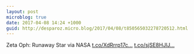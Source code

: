 ```yaml
---
layout: post
microblog: true
date: 2017-04-08 14:24 +1000
guid: http://desparoz.micro.blog/2017/04/08/t850565032278720512.html
---
```

Zeta Oph: Runaway Star via NASA [t.co/XdRrrp17c...](https://t.co/XdRrrp17cW) [t.co/sjSE8HJlJ...](https://t.co/sjSE8HJlJ5)
